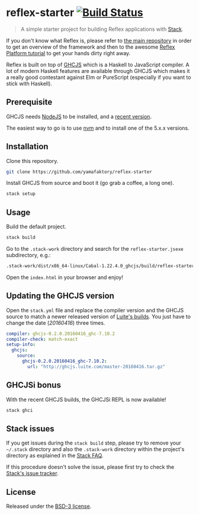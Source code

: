 # reflex-starter [![Build Status](https://travis-ci.org/yamafaktory/reflex-starter.svg?branch=master)](https://travis-ci.org/yamafaktory/reflex-starter)

> A simple starter project for building Reflex applications with [Stack](https://github.com/commercialhaskell/stack).

If you don't know what Reflex is, please refer to [the main repository](https://github.com/reflex-frp/reflex) in order to get an overview of the framework and then to the awesome [Reflex Platform tutorial](https://github.com/reflex-frp/reflex-platform) to get your hands dirty right away.

Reflex is built on top of [GHCJS](https://github.com/ghcjs/ghcjs) which is a Haskell to JavaScript compiler. A lot of modern Haskell features are available through GHCJS which makes it a really good contestant against Elm or PureScript (especially if you want to stick with Haskell).

## Prerequisite

GHCJS needs [NodeJS](https://nodejs.org) to be installed, and a [recent version](https://github.com/commercialhaskell/stack/issues/1496).

The easiest way to go is to use [nvm](https://github.com/creationix/nvm) and to install one of the 5.x.x versions.

## Installation

Clone this repository.

```bash
git clone https://github.com/yamafaktory/reflex-starter
```

Install GHCJS from source and boot it (go grab a coffee, a long one).

```bash
stack setup
```

## Usage

Build the default project.

```bash
stack build
```
Go to the `.stack-work` directory and search for the `reflex-starter.jsexe` subdirectory, e.g.:

```bash
.stack-work/dist/x86_64-linux/Cabal-1.22.4.0_ghcjs/build/reflex-starter/reflex-starter.jsexe/index.html
```
Open the `index.html` in your browser and enjoy!

## Updating the GHCJS version

Open the `stack.yml` file and replace the compiler version and the GHCJS source to match a newer released version of [Luite's builds](http://ghcjs.luite.com/). You just have to change the date (*20160416*) three times.

```yaml
compiler: ghcjs-0.2.0.20160416_ghc-7.10.2
compiler-check: match-exact
setup-info:
  ghcjs:
    source:
      ghcjs-0.2.0.20160416_ghc-7.10.2:
        url: "http://ghcjs.luite.com/master-20160416.tar.gz"
```

## GHCJSi bonus

With the recent GHCJS builds, the GHCJSi REPL is now available!

```bash
stack ghci
```

## Stack issues

If you get issues during the `stack build` step, please try to remove your `~/.stack` directory and also the `.stack-work` directory within the project's directory as explained in the [Stack FAQ](https://github.com/commercialhaskell/stack/blob/master/doc/faq.md#how-do-i-reset--remove-stack-such-as-to-to-do-a-completely-fresh-build).

If this procedure doesn't solve the issue, please first try to check the [Stack's issue tracker](https://github.com/commercialhaskell/stack/issues).

## License

Released under the [BSD-3 license](https://opensource.org/licenses/BSD-3-Clause).
